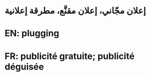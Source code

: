# إعلان مجّاني، إعلان مقنَّع، مطرقة إعلانية

# EN: plugging

# FR: publicité gratuite; publicité déguisée
